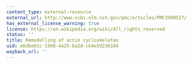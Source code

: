 ```yaml
---
content_type: external-resource
external_url: http://www.ncbi.nlm.nih.gov/pmc/articles/PMC3500527/
has_external_license_warning: true
license: https://en.wikipedia.org/wiki/All_rights_reserved
status: ''
title: Remodelling of actin cycloskeleton
uid: e6dbe01c-1568-4a25-ba2d-cb4e5d236104
wayback_url: ''
---
```

